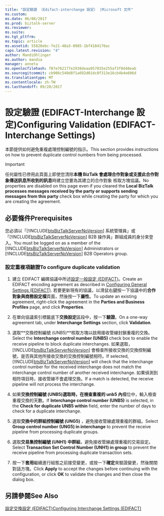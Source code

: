```yaml
---
title: "設定驗證 （Edifact-interchange 設定） |Microsoft 文件"
ms.custom: 
ms.date: 06/08/2017
ms.prod: biztalk-server
ms.reviewer: 
ms.suite: 
ms.tgt_pltfrm: 
ms.topic: article
ms.assetid: 55820ebc-fe21-48a3-8985-1bf4184176ac
caps.latest.revision: "4"
author: MandiOhlinger
ms.author: mandia
manager: anneta
ms.openlocfilehash: f87e762177e2938deaa957035e255af3f0d40eab
ms.sourcegitcommit: cb908c540d8f1a692d01dc8f313e16cb4b4e696d
ms.translationtype: MT
ms.contentlocale: zh-TW
ms.lasthandoff: 09/20/2017
---
```

# <a name="configuring-validation-edifact-interchange-settings"></a><span data-ttu-id="27da6-102">設定驗證 (EDIFACT-Interchange 設定)</span><span class="sxs-lookup"><span data-stu-id="27da6-102">Configuring Validation (EDIFACT-Interchange Settings)</span></span>
<span data-ttu-id="27da6-103">本節提供如何避免重複處理控制編號的指示。</span><span class="sxs-lookup"><span data-stu-id="27da6-103">This section provides instructions on how to prevent duplicate control numbers from being processed.</span></span>  
  
> [!IMPORTANT]
>  <span data-ttu-id="27da6-104">任何屬性已停用此頁面上即使您清除**本機 BizTalk 會處理合作對象或支援此合作對象傳送訊息所收到的訊息**時建立您要為其建立的合作對象 核取方塊協議。</span><span class="sxs-lookup"><span data-stu-id="27da6-104">No properties are disabled on this page even if you cleared the **Local BizTalk processes messages received by the party or supports sending messages from this party** check box while creating the party for which you are creating the agreement.</span></span>  
  
## <a name="prerequisites"></a><span data-ttu-id="27da6-105">必要條件</span><span class="sxs-lookup"><span data-stu-id="27da6-105">Prerequisites</span></span>  
 <span data-ttu-id="27da6-106">您必須以「[!INCLUDE[btsBizTalkServerNoVersion](../includes/btsbiztalkservernoversion-md.md)] 系統管理員」或「[!INCLUDE[btsBizTalkServerNoVersion](../includes/btsbiztalkservernoversion-md.md)] B2B 操作員」群組成員的身分來登入。</span><span class="sxs-lookup"><span data-stu-id="27da6-106">You must be logged on as a member of the [!INCLUDE[btsBizTalkServerNoVersion](../includes/btsbiztalkservernoversion-md.md)] Administrators or [!INCLUDE[btsBizTalkServerNoVersion](../includes/btsbiztalkservernoversion-md.md)] B2B Operators group.</span></span>  
  
### <a name="to-configure-duplicate-validation"></a><span data-ttu-id="27da6-107">設定重複項驗證</span><span class="sxs-lookup"><span data-stu-id="27da6-107">To configure duplicate validation</span></span>  
  
1.  <span data-ttu-id="27da6-108">建立 EDIFACT 編碼協議中所述[設定一般設定 (EDIFACT)](../core/configuring-general-settings-edifact.md)。</span><span class="sxs-lookup"><span data-stu-id="27da6-108">Create an EDIFACT encoding agreement as described in [Configuring General Settings (EDIFACT)](../core/configuring-general-settings-edifact.md).</span></span> <span data-ttu-id="27da6-109">若要更新現有的協議，以滑鼠右鍵按一下協議中的**合作對象與商務設定檔**頁面，然後按一下**屬性**。</span><span class="sxs-lookup"><span data-stu-id="27da6-109">To update an existing agreement, right-click the agreement in the **Parties and Business Profiles** page, and click **Properties**.</span></span>  
  
2.  <span data-ttu-id="27da6-110">在單向協議索引標籤底下**交換設定**區段中，按一下**驗證**。</span><span class="sxs-lookup"><span data-stu-id="27da6-110">On a one-way agreement tab, under **Interchange Settings** section, click **Validation**.</span></span>  
  
3.  <span data-ttu-id="27da6-111">選取**交換控制編號 (UNB5)**核取方塊以啟用接收管線封鎖重複的交換。</span><span class="sxs-lookup"><span data-stu-id="27da6-111">Select the **Interchange control number (UNB5)** check box to enable the receive pipeline to block duplicate interchanges.</span></span> <span data-ttu-id="27da6-112">如果選取，[!INCLUDE[btsBizTalkServerNoVersion](../includes/btsbiztalkservernoversion-md.md)] 會檢查所接收交換的交換控制編號，是否與其他所接收交換的交換控制編號相符。</span><span class="sxs-lookup"><span data-stu-id="27da6-112">If selected, [!INCLUDE[btsBizTalkServerNoVersion](../includes/btsbiztalkservernoversion-md.md)] will check that the interchange control number for the received interchange does not match the interchange control number of another received interchange.</span></span> <span data-ttu-id="27da6-113">如果偵測到相符項目時，接收管線不會處理交換。</span><span class="sxs-lookup"><span data-stu-id="27da6-113">If a match is detected, the receive pipeline will not process the interchange.</span></span>  
  
4.  <span data-ttu-id="27da6-114">如果**交換控制編號 (UNB5)**選取時，在**檢查重複的 unb5 內**欄位中，輸入檢查重複交換的天數。</span><span class="sxs-lookup"><span data-stu-id="27da6-114">If **Interchange control number (UNB5)** is selected, in the **Check for duplicate UNB5 within** field, enter the number of days to check for a duplicate interchange.</span></span>  
  
5.  <span data-ttu-id="27da6-115">選取**交換中的群組控制編號 (UNG5)** ，避免接收管線處理重複的群組。</span><span class="sxs-lookup"><span data-stu-id="27da6-115">Select **Group control number (UNG5) in interchange** to prevent the receive pipeline from processing duplicate groups.</span></span>  
  
6.  <span data-ttu-id="27da6-116">選取**交易集控制編號 (UNH1) 中群組**，避免接收管線處理重複的交易設定。</span><span class="sxs-lookup"><span data-stu-id="27da6-116">Select **Transaction Set Control Number (UNH1) in group** to prevent the receive pipeline from processing duplicate transaction sets.</span></span>  
  
7.  <span data-ttu-id="27da6-117">按一下**套用**繼續進行組態之前接受變更，或按一下**確定**來驗證變更，然後關閉對話方塊。</span><span class="sxs-lookup"><span data-stu-id="27da6-117">Click **Apply** to accept the changes before continuing with the configuration, or click **OK** to validate the changes and then close the dialog box.</span></span>  
  
## <a name="see-also"></a><span data-ttu-id="27da6-118">另請參閱</span><span class="sxs-lookup"><span data-stu-id="27da6-118">See Also</span></span>  
 [<span data-ttu-id="27da6-119">設定交換設定 (EDIFACT)</span><span class="sxs-lookup"><span data-stu-id="27da6-119">Configuring Interchange Settings (EDIFACT)</span></span>](../core/configuring-interchange-settings-edifact.md)